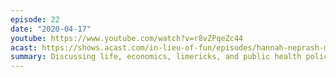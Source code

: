```yaml
---
episode: 22
date: "2020-04-17"
youtube: https://www.youtube.com/watch?v=r8vZPqeZc44
acast: https://shows.acast.com/in-lieu-of-fun/episodes/hannah-neprash-makes-her-debut-on-the-show-april-17-2020
summary: Discussing life, economics, limericks, and public health policy
---
```

